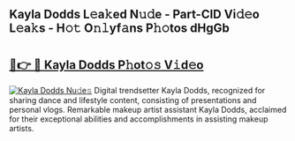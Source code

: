 ## Kayla Dodds L𝚎a𝚔ed N𝚞𝚍e - Part-CID Vi𝚍𝚎o L𝚎a𝚔s - H𝚘𝚝 O𝚗𝚕yf𝚊ns P𝚑𝚘tos dHgGb

# <h2><a href="http://kf0eamv.oniu.top/?m=Kayla+Dodds">🔗👉 🔴 Kayla Dodds P𝚑ot𝚘𝚜 V𝚒d𝚎o</a></h2>

[![Kayla Dodds Nu𝚍e𝚜](https://i.imgur.com/0qMVB7G.gif)](http://kf0eamv.oniu.top/?m=Kayla+Dodds)
Digital trendsetter Kayla Dodds, recognized for sharing dance and lifestyle content, consisting of presentations and personal vlogs. Remarkable makeup artist assistant Kayla Dodds, acclaimed for their exceptional abilities and accomplishments in assisting makeup artists.  
